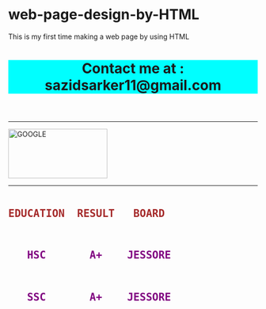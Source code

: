 # web-page-design-by-HTML
This is my first time making a web page by using HTML


<!DOCTYPE html>
<html lang="en">
<head>
    <meta charset="UTF-8">
    <meta name="viewport" content="width=device-width, initial-scale=1.0">
    <title>Document</title>
</head>
<body>
 <span><header style="background-color: aqua;">
  <h1>Contact me at : sazidsarker11@gmail.com</h1>
</header></span> 
  <hr>
  <a href="https://www.google.com/" target="_main"><img src="https://encrypted-tbn0.gstatic.com/images?q=tbn:ANd9GcTzqoZV7HpM32c43s1B7XbzQEtmiUX3uFCJ7Q&usqp=CAU" alt="GOOGLE"height="100" width="200"></a>
  <br>
  <HR>
  <div style="color: brown;">
    <pre><h2>EDUCATION  RESULT   BOARD</h2></pre>
  </div>
  <div style="color: purple;">
    <pre><h2>   HSC       A+    JESSORE</h2></pre>
  </div>
  <div style="color: purple;">
    <pre><h2>   SSC       A+    JESSORE</h2></pre>
  </div>
</body>
</html>
